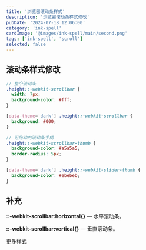 ```yaml
---
title: '浏览器滚动条样式'
description: '浏览器滚动条样式修改'
pubDate: '2024-07-18 12:06:00'
category: 'ink-spell'
cardImage: '@images/ink-spell/main/second.png'
tags: ['ink-spell', 'scroll']
selected: false
---
```


## 滚动条样式修改

```scss
// 整个滚动条
.height::-webkit-scrollbar {
  width: 7px;
  background-color: #fff;
}

[data-theme='dark'] .height::-webkit-scrollbar {
  background: #000;
}

// 可拖动的滚动条手柄
.height::-webkit-scrollbar-thumb {
  background-color: #a5a5a5;
  border-radius: 5px;
}

[data-theme='dark'] .height::-webkit-slider-thumb {
  background-color: #ebebeb;
}
```

## 补充

**::-webkit-scrollbar:horizontal{}** — 水平滚动条。

**::-webkit-scrollbar:vertical{}** — 垂直滚动条。

[更多样式](https://developer.mozilla.org/en-US/docs/Web/CSS/::-webkit-scrollbar)
